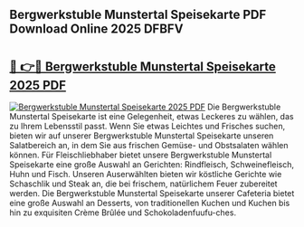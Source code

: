 ## Bergwerkstuble Munstertal Speisekarte PDF Download Online 2025 DFBFV

# <h2><a href="http://gc9va5.nevu.top/?p=Bergwerkstuble+Munstertal+Speisekarte">🔗 👉🔴 Bergwerkstuble Munstertal Speisekarte 2025 PDF</a></h2>

[![Bergwerkstuble Munstertal Speisekarte 2025 PDF](https://i.imgur.com/dBaPXMq.png)](http://gc9va5.nevu.top/?p=Bergwerkstuble+Munstertal+Speisekarte)
Die Bergwerkstuble Munstertal Speisekarte ist eine Gelegenheit, etwas Leckeres zu wählen, das zu Ihrem Lebensstil passt. Wenn Sie etwas Leichtes und Frisches suchen, bieten wir auf unserer Bergwerkstuble Munstertal Speisekarte unseren Salatbereich an, in dem Sie aus frischen Gemüse- und Obstsalaten wählen können. Für Fleischliebhaber bietet unsere Bergwerkstuble Munstertal Speisekarte eine große Auswahl an Gerichten: Rindfleisch, Schweinefleisch, Huhn und Fisch. Unseren Auserwählten bieten wir köstliche Gerichte wie Schaschlik und Steak an, die bei frischem, natürlichem Feuer zubereitet werden. Die Bergwerkstuble Munstertal Speisekarte unserer Cafeteria bietet eine große Auswahl an Desserts, von traditionellen Kuchen und Kuchen bis hin zu exquisiten Crème Brûlée und Schokoladenfuufu-ches.
